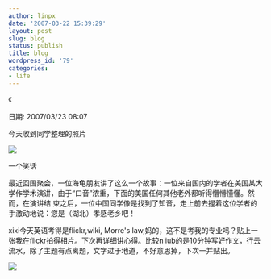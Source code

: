```yaml
---
author: linpx
date: '2007-03-22 15:39:29'
layout: post
slug: blog
status: publish
title: blog
wordpress_id: '79'
categories:
- life
---
```


《

  
日期: 2007/03/23 08:07

  
  
  
今天收到同学整理的照片

  

![](http://farm1.static.flickr.com/168/431258794_54bc7e4924.jpg?v=0)

  
一个笑话

  
最近回国聚会，一位海龟朋友讲了这么一个故事：一位来自国内的学者在美国某大学作学术演讲，由于“口音”浓重，下面的美国任何其他老外都听得懵懵懂懂。然而，在演讲结
束之后，一位中国同学像是找到了知音，走上前去握着这位学者的手激动地说：您是（湖北）孝感老乡吧！

  
xixi今天英语考得是flickr,wiki, Morre's law,妈的，这不是考我的专业吗？贴上一张我在flickr拍得相片。下次再详细讲心得。比较n
iub的是10分钟写好作文，行云流水，除了主题有点离题，文字过于地道，不好意思掉，下次一并贴出。

  

![](http://farm1.static.flickr.com/147/432395741_90a2a709e6.jpg?v=0)

  
  
  

